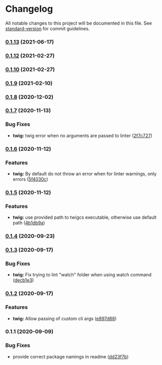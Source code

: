 # Changelog

All notable changes to this project will be documented in this file. See [standard-version](https://github.com/conventional-changelog/standard-version) for commit guidelines.

### [0.1.13](https://github.com/factorial-io/fstack/compare/twig/v0.1.12...twig/v0.1.13) (2021-06-17)

### [0.1.12](https://github.com/factorial-io/fstack/compare/twig/v0.1.10...twig/v0.1.12) (2021-02-27)

### [0.1.10](https://github.com/factorial-io/fstack/compare/twig/v0.1.8...twig/v0.1.10) (2021-02-27)

### [0.1.9](https://github.com/factorial-io/fstack/compare/twig/v0.1.8...twig/v0.1.9) (2021-02-10)

### [0.1.8](https://github.com/factorial-io/fstack/compare/twig/v0.1.7...twig/v0.1.8) (2020-12-02)

### [0.1.7](https://github.com/factorial-io/fstack/compare/twig/v0.1.6...twig/v0.1.7) (2020-11-13)


### Bug Fixes

* **twig:** twig error when no arguments are passed to linter ([2f7c727](https://github.com/factorial-io/fstack/commit/2f7c7275df19c3f5566c9ee4ea1670afa0905da2))

### [0.1.6](https://github.com/factorial-io/fstack/compare/twig/v0.1.5...twig/v0.1.6) (2020-11-12)


### Features

* **twig:** By default do not throw an error when for linter warnings, only errors ([5f4030c](https://github.com/factorial-io/fstack/commit/5f4030c62d58d10dc7de9289b6bcd7bfb02c0dde))

### [0.1.5](https://github.com/factorial-io/fstack/compare/twig/v0.1.4...twig/v0.1.5) (2020-11-12)


### Features

* **twig:** use provided path to twigcs executable, otherwise use default path ([4b1db9a](https://github.com/factorial-io/fstack/commit/4b1db9a7c7a55474c68fd9f93ab75099b649b98a))

### [0.1.4](https://github.com/factorial-io/fstack/compare/twig/v0.1.3...twig/v0.1.4) (2020-09-23)

### [0.1.3](https://github.com/factorial-io/fstack/compare/twig/v0.1.2...twig/v0.1.3) (2020-09-17)


### Bug Fixes

* **twig:** Fix trying to lint "watch" folder when using watch command ([decb1e3](https://github.com/factorial-io/fstack/commit/decb1e3353d599e3fccf3d99190c7fbd32ad2464))

### [0.1.2](https://github.com/factorial-io/fstack/compare/twig/v0.1.1...twig/v0.1.2) (2020-09-17)


### Features

* **twig:** Allow passing of custom cli args ([e897d88](https://github.com/factorial-io/fstack/commit/e897d88177278dbaba49585e1e57c1398c8c061a))

### 0.1.1 (2020-09-09)


### Bug Fixes

* provide correct package namings in readme ([dd23f7b](https://github.com/factorial-io/fstack/commit/dd23f7b32534dba5600559d8b1355113a4509a8d))
